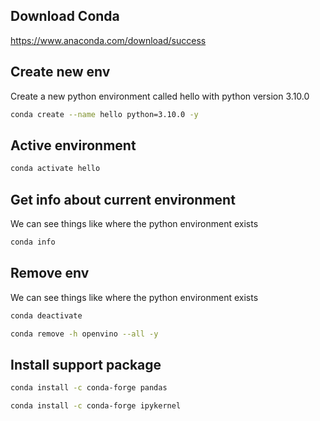 ## Download Conda
https://www.anaconda.com/download/success


## Create new env  

Create a new python environment called hello with python version 3.10.0

```sh
conda create --name hello python=3.10.0 -y
```

## Active environment

```sh
conda activate hello
```


## Get info about current environment

We can see things like where the python environment exists
```sh
conda info
```


## Remove env

We can see things like where the python environment exists
```sh
conda deactivate
```

```sh
conda remove -h openvino --all -y
```


## Install support package

```sh
conda install -c conda-forge pandas
```

```sh
conda install -c conda-forge ipykernel
```